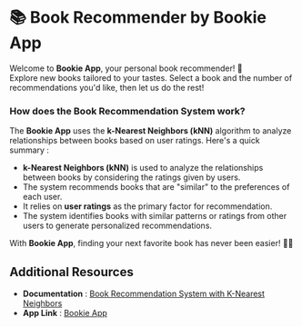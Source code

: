 # 📚 Book Recommender by Bookie App  
Welcome to **Bookie App**, your personal book recommender! 🎉  
Explore new books tailored to your tastes. Select a book and the number of recommendations you'd like, then let us do the rest!  

### How does the Book Recommendation System work?  
The **Bookie App** uses the **k-Nearest Neighbors (kNN)** algorithm to analyze relationships between books based on user ratings. Here's a quick summary :  

- **k-Nearest Neighbors (kNN)** is used to analyze the relationships between books by considering the ratings given by users.  
- The system recommends books that are "similar" to the preferences of each user.  
- It relies on **user ratings** as the primary factor for recommendation.  
- The system identifies books with similar patterns or ratings from other users to generate personalized recommendations.  

With **Bookie App**, finding your next favorite book has never been easier! 📖✨  

## Additional Resources
- **Documentation** : [Book Recommendation System with K-Nearest Neighbors](https://medium.com/@4ommyx/book-recommendation-system-with-k-nearest-neighbors-71eb4d7e5e22)  
- **App Link** : [Bookie App](https://bookieapp-4ommyx.streamlit.app/)
